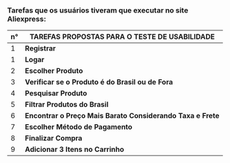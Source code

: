 ### Tarefas que os usuários tiveram que executar no site Aliexpress:<br/>


| n° |**TAREFAS PROPOSTAS PARA O TESTE DE USABILIDADE**          |
|----|-----------------------------------------------------------|
| 1  |**Registrar**                                                  |
| 1  |**Logar**                                                  |
| 2  |**Escolher Produto**                                       |
| 3  |**Verificar se o Produto é do Brasil ou de Fora**          |
| 4  |**Pesquisar Produto**                                      |
| 5  |**Filtrar Produtos do Brasil**                             |
| 6  |**Encontrar o Preço Mais Barato Considerando Taxa e Frete**|
| 7  |**Escolher Método de Pagamento**                           |
| 8  |**Finalizar Compra**                                       |
| 9  |**Adicionar 3 Itens no Carrinho**                          |

